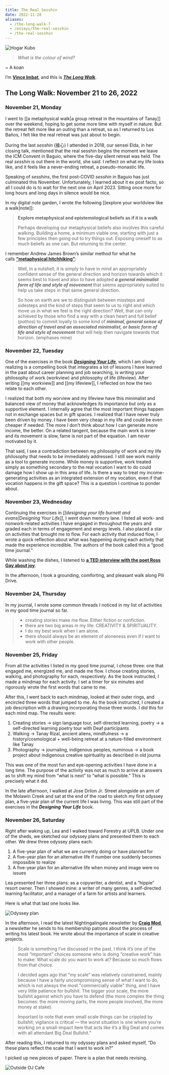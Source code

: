 ```yaml
---
title: The Real Sesshin
date: 2022-11-28
aliases:
  - /the-long-walk-7
  - /essays/the-real-sesshin
  - /the-real-sesshin
---
```

![Hogar Kubo](images/Hogar-kubo.jpg)

> _What is the colour of wind?_

~ A koan

I’m **[Vince Imbat](https://vinceimbat.com/)**, and this is _**[The Long Walk](tlw)**_.

## The Long Walk: November 21 to 26, 2022

### November 21, Monday

I went to [[a metaphysical walk|a group retreat in the mountains of Tanay]] over the weekend, hoping to get some more time with myself in nature. But the retreat felt more like an outing than a retreat, so as I returned to Los Baños, I felt like the real retreat was just about to begin.

During the last _sesshin_ (接心) I attended in 2018, our sensei Elda, in her closing talk, mentioned that the real sesshin begins the moment we leave the ICM Convent in Baguio, where the five-day silent retreat was held. The real _sesshin_ is out there in the world, she said. I reflect on what my life looks like, and it feels like a never-ending retreat, a pseudo-monastic life.

Speaking of _sesshins_, the first post-COVID _sesshin_ in Baguio has just culminated this November. Unfortunately, I learned about it ex post facto, so all I could do is to wait for the next one on April 2023. Sitting once more for long hours and long days in silence would be nice.

In my digital note garden, I wrote the following [[explore your worldview like a walk|note]]:

> **Explore metaphysical and epistemological beliefs as if it is a walk**
> 
> Perhaps developing our metaphysical beliefs also involves this careful walking. Building a home, a minimum viable one, starting with just a few principles then going out to try things out. Exposing oneself to as much beliefs as one can. But returning to the center.

I remember Andrew James Brown’s similar method for what he calls **[“metaphysical hitchhiking”](http://andrewjbrown.blogspot.com/2020/12/steps-not-steps-promises-and-art-of.html)**:

> Well, in a nutshell, it is simply to have in mind an appropriately confident sense of the general direction and horizon towards which it seems best to travel and also to have adopted _**a general minimalist form of life and style of movement**_ that seems appropriately suited to help us take steps in that same general direction.
> 
> So how on earth are we to distinguish between missteps and sidesteps and the kind of steps that seem to us to right and which move us in what we feel is the right direction? Well, that can only achieved by those who find a way with a clean heart and full belief (_pathos_) to commit loyally to some kind of _**minimal, general sense of direction of travel and an associated minimalist, or basic form of life and style of movement**_ that will help then navigate towards that horizon. (emphases mine)

### November 22, Tuesday

One of the exercises in the book _**[Designing Your Life](https://designingyour.life/the-book/)**_, which I am slowly realizing is a compelling book that integrates a lot of lessons I have learned in the past about career planning and job searching, is writing your philosophy of work (workview) and philosophy of life (lifeview). After writing [[my workview]] and [[my lifeview]], I reflected on how the two relate to each other.

I realized that both my worview and my lifeview have this minimalist and balanced view of money that acknowledges its importance but only as a supportive element. I internally agree that the most important things happen not in exchange spaces but in gift spaces. I realized that I have never truly been driven by money. I have been very cheap in my life and could be even cheaper if needed. The more I don’t think about how I can generate more income, the better. On a related tangent, because the main work is inner and its movement is slow, fame is not part of the equation. I am never motivated by it.

That said, I see a contradiction between my philosophy of work and my life philosophy that needs to be immediately addressed. I still see work mainly as a tool to generate income. While money is supportive, work treated simply as something secondary to the real vocation I want to do could damage how I show up in this area of life. Is there a way to treat my income-generating activities as an integrated extension of my vocation, even if that vocation happens in the gift space? This is a question I continue to ponder about.

### November 23, Wednesday

Continuing the exercises in *[[designing your life burnett and evans|Designing Your Life]]*, I went down memory lane. I listed all work- and nonwork-related activities I have engaged in throughout the years and graded each in terms of engagement and energy levels. I also placed a star on activities that brought me to flow. For each activity that induced flow, I wrote a quick reflection about what was happening during each activity that made the experience incredible. The authors of the book called this a “good time journal.”

While washing the dishes, I listened to **[a TED interview with the poet Ross Gay about joy](https://podcasts.apple.com/us/podcast/the-ted-interview/id1437306870?i=1000584059525&utm_source=substack&utm_medium=email)**.

In the afternoon, I took a grounding, comforting, and pleasant walk along Pili Drive.

### November 24, Thursday

In my journal, I wrote some common threads I noticed in my list of activities in my good time journal so far.

> -   creating stories make me flow. Either fiction or nonfiction.
> -   there are two big areas in my life: CREATIVITY & SPIRITUALITY.
> -   I do my best work when I am alone.
> -   there should always be an element of aloneness even if I want to work with other people.

### November 25, Friday

From all the activities I listed in my good time journal, I chose three: one that engaged me, energized me, and made me flow. I chose creating stories, walking, and photography for each, respectively. As the book instructed, I made a mindmap for each activity. I set a timer for six minutes and rigorously wrote the first words that came to me.

After this, I went back to each mindmap, looked at their outer rings, and encircled three words that jumped to me. As the book instructed, I created a job description with a drawing incorporating those three words. I did this for each mind map. The results were:

1.  Creating stories -> sign language tour, self-directed learning, poetry -> a self-directed learning poetry tour with Deaf participants
2.  Walking -> Tanay Rizal, ancient aliens, mindfulness -> a history/cosmological + well-being retreat at a nature-filled environment like Tanay
3.  Photography -> journaling, indigenous peoples, numinous -> a book project about indigenous creative spirituality as described in old journa

This was one of the most fun and eye-opening activities I have done in a long time. The purpose of the activity was not as much to arrive at answers as to shift my mind from “what is next” to “what is possible.” This is precisely what it did.

In the late afternoon, I walked at Jose Drilon Jr. Street alongside an arm of the Molawin Creek and sat at the end of the road to sketch my first odyssey plan, a five-year plan of the current life I was living. This was still part of the exercises in the _**Designing Your Life**_ book.

### November 26, Saturday

Right after waking up, Lea and I walked toward Forestry at UPLB. Under one of the sheds, we sketched our odyssey plans and presented them to each other. We drew three odyssey plans each:

1.  A five-year plan of what we are currently doing or have planned for
2.  A five-year plan for an alternative life if number one suddenly becomes impossible to realize
3.  A five-year plan for an alternative life when money and image were no issues

Lea presented her three plans: as a copywriter, a dentist, and a “hippie” resort owner. Then I showed mine: a writer of many genres, a self-directed learning facilitator, and a manager of a farm for artists and learners.

Here is what that last one looks like.

![Odyssey plan](images/odyssey-plan-3.jpg)

In the afternoon, I read the latest Nightingalingale newsletter by **[Craig Mod](https://craigmod.com/)**, a newsletter he sends to his membership patrons about the process of writing his latest book. He wrote about the importance of scale in creative projects.

> Scale is something I’ve discussed in the past. I think it’s one of the most “important” choices someone who is doing “creative work” has to make: What scale do you want to work at? Because so much flows from that choice.
> 
> I decided ages ago that “my scale” was relatively constrained, mainly because I have a fairly uncompromising sense of what I want to do, which is not always the most "commercially viable" thing, and I have very little patience for bullshit. The bigger your scale, the more bullshit against which you have to defend (the more complex the thing becomes: the more moving parts, the more people involved, the more money at stake).
> 
> Important to note that even small scale things can be crippled by bullshit; vigilance is critical — the worst situation is one where you’re working on a small-impact item that acts like it’s a Big Deal and comes with all attendant Big Deal Bullshit."

After reading this, I returned to my odyssey plans and asked myself, “Do these plans reflect the scale that I want to work in?”

I picked up new pieces of paper. There is a plan that needs revising.

![Outside OJ Cafe](images/OJ-cafe.jpg)